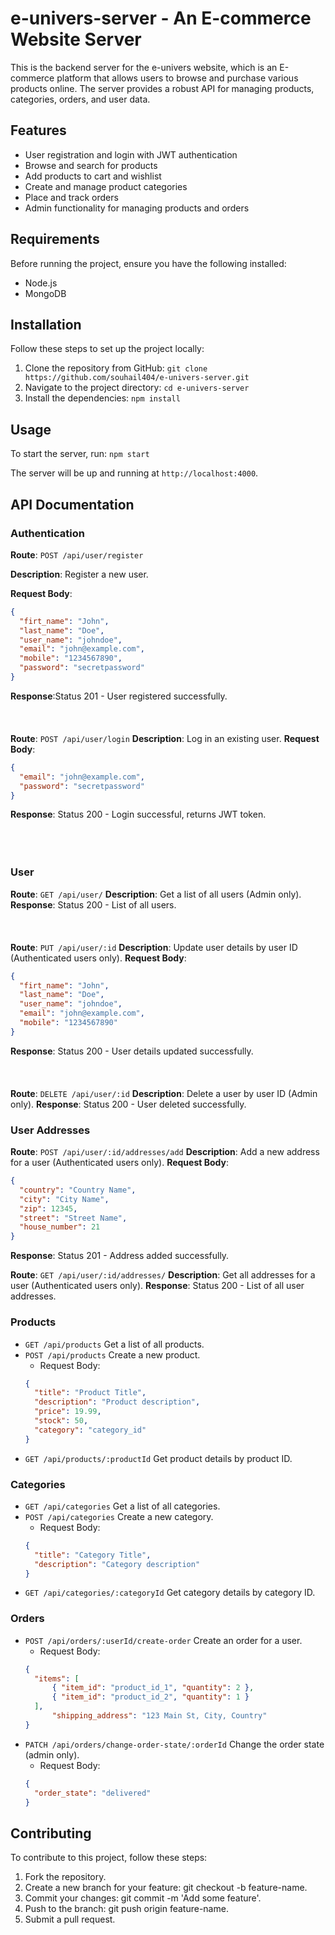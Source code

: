 # e-univers-server - An E-commerce Website Server



This is the backend server for the e-univers website, which is an E-commerce platform that allows users to browse and purchase various products online. The server provides a robust API for managing products, categories, orders, and user data.

## Features

- User registration and login with JWT authentication
- Browse and search for products
- Add products to cart and wishlist
- Create and manage product categories
- Place and track orders
- Admin functionality for managing products and orders

## Requirements

Before running the project, ensure you have the following installed:

- Node.js
- MongoDB

## Installation

Follow these steps to set up the project locally:

1. Clone the repository from GitHub: `git clone https://github.com/souhail404/e-univers-server.git`
2. Navigate to the project directory: `cd e-univers-server`
3. Install the dependencies: `npm install`

## Usage

To start the server, run: `npm start`

The server will be up and running at `http://localhost:4000`.

## API Documentation

### Authentication

**Route**: `POST /api/user/register`

**Description**: Register a new user.

**Request Body**:
```json
{
  "firt_name": "John",
  "last_name": "Doe",
  "user_name": "johndoe",
  "email": "john@example.com",
  "mobile": "1234567890",
  "password": "secretpassword"
}
```
**Response**:Status 201 - User registered successfully.
<br/>
<br/>
<br/>
<br/>
**Route**: `POST /api/user/login`
**Description**: Log in an existing user.
**Request Body**:
```json
{
  "email": "john@example.com",
  "password": "secretpassword"
}
```
**Response**: Status 200 - Login successful, returns JWT token.
<br/>
<br/>
<br/>
<br/>
### User
  
**Route**: `GET /api/user/`
**Description**: Get a list of all users (Admin only).
**Response**: Status 200 - List of all users.
<br/>
<br/>
<br/>
<br/>
**Route**: `PUT /api/user/:id`
**Description**: Update user details by user ID (Authenticated users only).
**Request Body**:
```json
{
  "firt_name": "John",
  "last_name": "Doe",
  "user_name": "johndoe",
  "email": "john@example.com",
  "mobile": "1234567890"
}
```
**Response**: Status 200 - User details updated successfully.
<br/>
<br/>
<br/>
<br/>
**Route**: `DELETE /api/user/:id`
**Description**: Delete a user by user ID (Admin only).
**Response**: Status 200 - User deleted successfully.

  
### User Addresses

**Route**: `POST /api/user/:id/addresses/add`
**Description**: Add a new address for a user (Authenticated users only).
**Request Body**:
```json
{
  "country": "Country Name",
  "city": "City Name",
  "zip": 12345,
  "street": "Street Name",
  "house_number": 21
}
```
**Response**: Status 201 - Address added successfully.

**Route**: `GET /api/user/:id/addresses/`
**Description**: Get all addresses for a user (Authenticated users only).
**Response**: Status 200 - List of all user addresses.

### Products

- `GET /api/products` Get a list of all products.
- `POST /api/products` Create a new product.
  - Request Body:
  ```json
  {
    "title": "Product Title",
    "description": "Product description",
    "price": 19.99,
    "stock": 50,
    "category": "category_id"
  }
- `GET /api/products/:productId` Get product details by product ID.

### Categories

- `GET /api/categories` Get a list of all categories.
- `POST /api/categories` Create a new category.
  - Request Body:
  ```json
  {
    "title": "Category Title",
    "description": "Category description"
  }
- `GET /api/categories/:categoryId` Get category details by category ID.

### Orders

- `POST /api/orders/:userId/create-order`  Create an order for a user.
  - Request Body:
  ```json
  {
    "items": [
        { "item_id": "product_id_1", "quantity": 2 },
        { "item_id": "product_id_2", "quantity": 1 }
    ],
        "shipping_address": "123 Main St, City, Country"
  }
  
- `PATCH /api/orders/change-order-state/:orderId`  Change the order state (admin only).
  - Request Body:
  ```json
  {
    "order_state": "delivered"
  }

## Contributing

To contribute to this project, follow these steps:

1. Fork the repository.
2. Create a new branch for your feature: git checkout -b feature-name.
3. Commit your changes: git commit -m 'Add some feature'.
4. Push to the branch: git push origin feature-name.
5. Submit a pull request.


